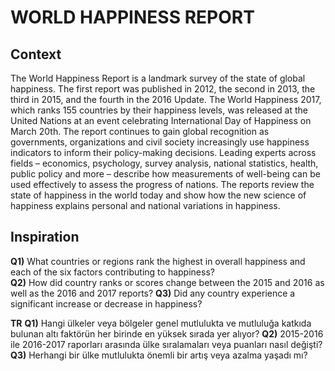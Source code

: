 # WORLD HAPPINESS REPORT
## Context
The World Happiness Report is a landmark survey of the state of global happiness. The first report was published in 2012, the second in 2013, the third in 2015, and the fourth in the 2016 Update. The World Happiness 2017, which ranks 155 countries by their happiness levels, was released at the United Nations at an event celebrating International Day of Happiness on March 20th. The report continues to gain global recognition as governments, organizations and civil society increasingly use happiness indicators to inform their policy-making decisions. Leading experts across fields – economics, psychology, survey analysis, national statistics, health, public policy and more – describe how measurements of well-being can be used effectively to assess the progress of nations. The reports review the state of happiness in the world today and show how the new science of happiness explains personal and national variations in happiness.

## Inspiration 
__Q1)__ What countries or regions rank the highest in overall happiness and each of the six factors contributing to happiness? \
__Q2)__ How did country ranks or scores change between the 2015 and 2016 as well as the 2016 and 2017 reports?
__Q3)__ Did any country experience a significant increase or decrease in happiness?

__TR__ 
__Q1)__ Hangi ülkeler veya bölgeler genel mutlulukta ve mutluluğa katkıda bulunan altı faktörün her birinde en yüksek sırada yer alıyor? 
__Q2)__ 2015-2016 ile 2016-2017 raporları arasında ülke sıralamaları veya puanları nasıl değişti? 
__Q3)__ Herhangi bir ülke mutlulukta önemli bir artış veya azalma yaşadı mı?
